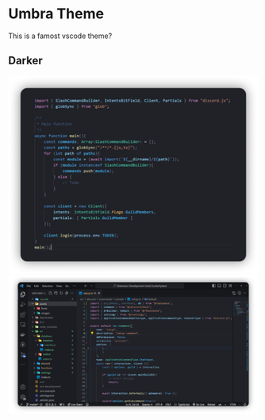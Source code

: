 # Umbra Theme

This is a famost vscode theme?

## Darker
![theme 01](.github/theme-01.png)
![theme 02](.github/theme-02.png)
